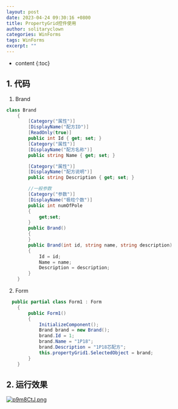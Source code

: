 ```yaml
---
layout: post
date: 2023-04-24 09:30:16 +0800
title: PropertyGrid控件使用
author: solitaryclown
categories: WinForms
tags: WinForms
excerpt: ""
---
```

* content
{:toc}


## 1. 代码
1. Brand
```csharp
class Brand
    {
        [Category("属性")]
        [DisplayName("配方ID")]
        [ReadOnly(true)]
        public int Id { get; set; }
        [Category("属性")]
        [DisplayName("配方名称")]
        public string Name { get; set; }

        [Category("属性")]
        [DisplayName("配方说明")]
        public string Description { get; set; }

        //一般参数
        [Category("参数")]
        [DisplayName("极柱个数")]
        public int numOfPole
        {
            get;set;
        }
        public Brand()
        {
        }
        public Brand(int id, string name, string description)
        {
            Id = id;
            Name = name;
            Description = description;
        }
    }
```

2. Form 
```csharp
  public partial class Form1 : Form
    {
        public Form1()
        {
            InitializeComponent();
            Brand brand = new Brand();
            brand.Id = 1;
            brand.Name = "1P18";
            brand.Description = "1P18芯配方";
            this.propertyGrid1.SelectedObject = brand;
        }
    }
```
## 2. 运行效果
[![p9m8CtJ.png](https://s1.ax1x.com/2023/04/24/p9m8CtJ.png)](https://imgse.com/i/p9m8CtJ)



